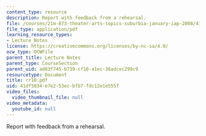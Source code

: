 ```yaml
---
content_type: resource
description: Report with feedback from a rehearsal.
file: /courses/21m-873-theater-arts-topics-suburbia-january-iap-2008/41df5034e7e253ecbfb7fdc12e1e555f_rr10.pdf
file_type: application/pdf
learning_resource_types:
- Lecture Notes
license: https://creativecommons.org/licenses/by-nc-sa/4.0/
ocw_type: OCWFile
parent_title: Lecture Notes
parent_type: CourseSection
parent_uid: ad83f745-b739-cf10-a1ec-36adcec298c9
resourcetype: Document
title: rr10.pdf
uid: 41df5034-e7e2-53ec-bfb7-fdc12e1e555f
video_files:
  video_thumbnail_file: null
video_metadata:
  youtube_id: null
---
```

Report with feedback from a rehearsal.